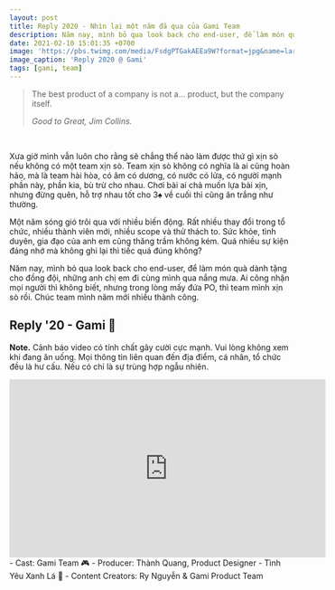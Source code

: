 ```yaml
---
layout: post
title: Reply 2020 - Nhìn lại một năm đã qua của Gami Team
description: Năm nay, mình bỏ qua look back cho end-user, để làm món quà dành tặng cho đồng đội, những anh chị em đi cùng mình qua nắng mưa. 🌦️
date: 2021-02-10 15:01:35 +0700
image: 'https://pbs.twimg.com/media/FsdgPTGakAEEa9W?format=jpg&name=large'
image_caption: 'Reply 2020 @ Gami'
tags: [gami, team]
---
```


> The best product of a company is not a... product, but the company itself.
>
> <cite>Good to Great, Jim Collins.</cite>
<br>

Xưa giờ mình vẫn luôn cho rằng sẽ chẳng thể nào làm được thứ gì xịn sò nếu không có một team xịn sò. Team xịn sò không có nghĩa là ai cũng hoàn hảo, mà là team hài hòa, có âm có dương, có nước có lửa, có người mạnh phần này, phần kia, bù trừ cho nhau. Chơi bài ai chả muốn lựa bài xịn, nhưng đừng quên, hỗ trợ nhau tốt cho 3♠️ về cuối thì cũng ăn trắng như thường. 

Một năm sóng gió trôi qua với nhiều biến động. Rất nhiều thay đổi trong tổ chức, nhiều thành viên mới, nhiều scope và thử thách to. Sức khỏe, tình duyên, gia đạo của anh em cũng thăng trầm không kém. Quá nhiều sự kiện đáng nhớ mà không ghi lại thì tiếc quá đúng không?

Năm nay, mình bỏ qua look back cho end-user, để làm món quà dành tặng cho đồng đội, những anh chị em đi cùng mình qua nắng mưa. Ai công nhận mọi người thì không biết, nhưng trong lòng mấy đứa PO, thì team mình xịn sò rồi. Chúc team mình năm mới nhiều thành công. 

## Reply '20 - Gami 🧡

**Note.** Cảnh báo video có tính chất gây cười cực mạnh. Vui lòng không xem khi đang ăn uống. Mọi thông tin liên quan đến địa điểm, cá nhân, tổ chức đều là hư cấu. Nếu có chỉ là sự trùng hợp ngẫu nhiên.

<iframe width="560" height="315" src="https://www.youtube.com/embed/UamJ7OL_Pjg" title="Reply 2020 @ Gami" frameborder="0" allow="accelerometer; autoplay; clipboard-write; encrypted-media; gyroscope; picture-in-picture; web-share" allowfullscreen></iframe>
<br>
- Cast: Gami Team 🎮
- Producer: Thành Quang, Product Designer - Tình Yêu Xanh Lá 💚
- Content Creators: Ry Nguyễn & Gami Product Team

